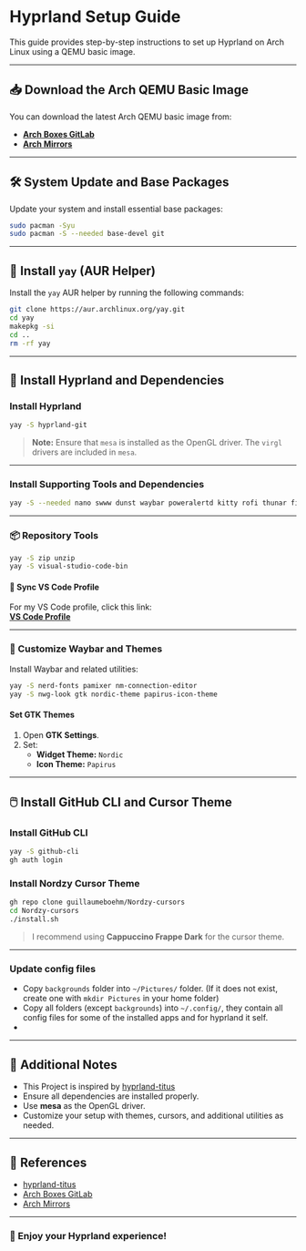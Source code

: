 # Hyprland Setup Guide

This guide provides step-by-step instructions to set up Hyprland on Arch Linux using a QEMU basic image.

---

## 📥 Download the Arch QEMU Basic Image

You can download the latest Arch QEMU basic image from:

- [**Arch Boxes GitLab**](https://gitlab.archlinux.org/archlinux/arch-boxes/-/packages)
- [**Arch Mirrors**](https://archlinux.org/mirrors/)

---

## 🛠️ System Update and Base Packages

Update your system and install essential base packages:

```bash
sudo pacman -Syu
sudo pacman -S --needed base-devel git
```

---

## 🚀 Install `yay` (AUR Helper)

Install the `yay` AUR helper by running the following commands:

```bash
git clone https://aur.archlinux.org/yay.git
cd yay
makepkg -si
cd ..
rm -rf yay
```

---

## 🌟 Install Hyprland and Dependencies

### Install Hyprland

```bash
yay -S hyprland-git
```

> **Note:** Ensure that `mesa` is installed as the OpenGL driver. The `virgl` drivers are included in `mesa`.

---

### Install Supporting Tools and Dependencies

```bash
yay -S --needed nano swww dunst waybar poweralertd kitty rofi thunar firefox-developer-edition looking-glass hyprpicker-git hyprlock-git wlogout mate-polkit ffmpeg neovim viewnior pavucontrol starship wl-clipboard wf-recorder grimblast-git ffmpegthumbnailer tumbler playerctl noise-suppression-for-voice thunar-archive-plugin aylurs-gtk-shell sddm nwg-look nordic-theme papirus-icon-theme noto-fonts noto-fonts-emoji brightnessctl
```

---

### 📦 Repository Tools

```bash
yay -S zip unzip
yay -S visual-studio-code-bin
```

#### 🔄 Sync VS Code Profile

For my VS Code profile, click this link:\
[**VS Code Profile**](https://vscode.dev/profile/github/e8948df9105b1ea071d79279b7faafb5)

---

### 🎨 Customize Waybar and Themes

Install Waybar and related utilities:

```bash
yay -S nerd-fonts pamixer nm-connection-editor
yay -S nwg-look gtk nordic-theme papirus-icon-theme
```

#### Set GTK Themes

1. Open **GTK Settings**.
2. Set:
   - **Widget Theme:** `Nordic`
   - **Icon Theme:** `Papirus`

---

## 🖱️ Install GitHub CLI and Cursor Theme

### Install GitHub CLI

```bash
yay -S github-cli
gh auth login
```

### Install Nordzy Cursor Theme

```bash
gh repo clone guillaumeboehm/Nordzy-cursors
cd Nordzy-cursors
./install.sh
```

> I recommend using **Cappuccino Frappe Dark** for the cursor theme.

---
### Update config files
- Copy `backgrounds` folder into `~/Pictures/` folder. (If it does not exist, create one with `mkdir Pictures` in your home folder)
- Copy all folders (except `backgrounds`) into `~/.config/`, they contain all config files for some of the installed apps and for hyprland it self.
- 
---

## 📌 Additional Notes
- This Project is inspired by [hyprland-titus](https://github.com/ChrisTitusTech/hyprland-titus/tree/main)
- Ensure all dependencies are installed properly.
- Use **mesa** as the OpenGL driver.
- Customize your setup with themes, cursors, and additional utilities as needed.

---

## 🔗 References
- [hyprland-titus](https://github.com/ChrisTitusTech/hyprland-titus/tree/main)
- [Arch Boxes GitLab](https://gitlab.archlinux.org/archlinux/arch-boxes/-/packages)
- [Arch Mirrors](https://archlinux.org/mirrors/)

---

### 🎉 Enjoy your Hyprland experience!

